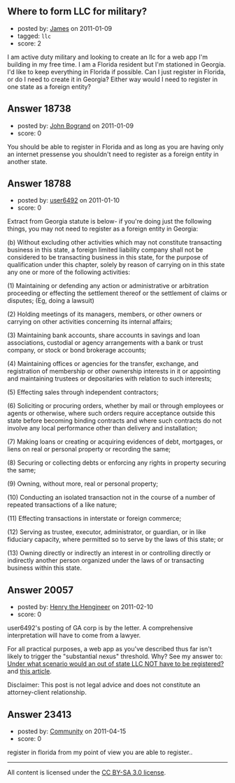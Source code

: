 ## Where to form LLC for military?

- posted by: [James](https://stackexchange.com/users/-1/6466-james) on 2011-01-09
- tagged: `llc`
- score: 2

I am active duty military and looking to create an llc for a web app I'm building in my free time.  I am a Florida resident but I'm stationed in Georgia.  I'd like to keep everything in Florida if possible.  Can I just register in Florida, or do I need to create it in Georgia?  Either way would I need to register in one state as a foreign entity?


## Answer 18738

- posted by: [John Bogrand](https://stackexchange.com/users/-1/3577-john-bogrand) on 2011-01-09
- score: 0

You should be able to register in Florida and as long as you are having only an internet pressense you shouldn't need to register as a foreign entity in another state.


## Answer 18788

- posted by: [user6492](https://stackexchange.com/users/-1/6492-user6492) on 2011-01-10
- score: 0

Extract from Georgia statute is below- if you're doing just the following things, you may not need to register as a foreign entity in Georgia:

(b) Without excluding other activities which may not constitute transacting business in this state, a foreign limited liability company shall not be considered to be transacting business in this state, for the purpose of qualification under this chapter, solely by reason of carrying on in this state any one or more of the following activities:

   (1) Maintaining or defending any action or administrative or arbitration proceeding or effecting the settlement thereof or the settlement of claims or disputes;  (Eg, doing a lawsuit)

   (2) Holding meetings of its managers, members, or other owners or carrying on other activities concerning its internal affairs;

   (3) Maintaining bank accounts, share accounts in savings and loan associations, custodial or agency arrangements with a bank or trust company, or stock or bond brokerage accounts;

   (4) Maintaining offices or agencies for the transfer, exchange, and registration of membership or other ownership interests in it or appointing and maintaining trustees or depositaries with relation to such interests;

   (5) Effecting sales through independent contractors;

   (6) Soliciting or procuring orders, whether by mail or through employees or agents or otherwise, where such orders require acceptance outside this state before becoming binding contracts and where such contracts do not involve any local performance other than delivery and installation;

   (7) Making loans or creating or acquiring evidences of debt, mortgages, or liens on real or personal property or recording the same;

   (8) Securing or collecting debts or enforcing any rights in property securing the same;

   (9) Owning, without more, real or personal property;

   (10) Conducting an isolated transaction not in the course of a number of repeated transactions of a like nature;

   (11) Effecting transactions in interstate or foreign commerce;

   (12) Serving as trustee, executor, administrator, or guardian, or in like fiduciary capacity, where permitted so to serve by the laws of this state; or

   (13) Owning directly or indirectly an interest in or controlling directly or indirectly another person organized under the laws of or transacting business within this state.



## Answer 20057

- posted by: [Henry the Hengineer](https://stackexchange.com/users/-1/1692-henry-the-hengineer) on 2011-02-10
- score: 0

<p>user6492's posting of GA corp is by the letter. A comprehensive interpretation will have to come from a lawyer. </p>

<p>For all practical purposes, a web app as you've described thus far isn't likely to trigger the "substantial nexus" threshold. Why? See my answer to: <a href="http://answers.onstartups.com/questions/14659/under-what-scenario-would-an-out-of-state-llc-not-have-to-be-registered">Under what scenario would an out of state LLC NOT have to be registered?</a> and <a href="http://www.seravia.com/research/internet-and-corporate-taxes-zappos-com" rel="nofollow">this article</a>.</p>

<p>Disclaimer: This post is not legal advice and does not constitute an attorney-client relationship.</p>



## Answer 23413

- posted by: [Community](https://stackexchange.com/users/-1/-1-community) on 2011-04-15
- score: 0

register in florida from my point of view you are able to register..



---

All content is licensed under the [CC BY-SA 3.0 license](https://creativecommons.org/licenses/by-sa/3.0/).
